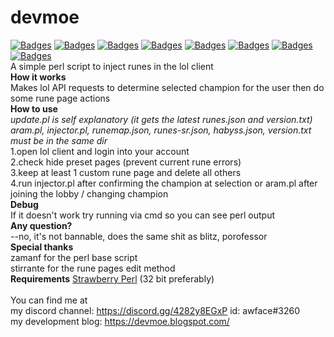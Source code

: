 # devmoe
[![Badges](http://img.shields.io/:injector-pl-1744F6.svg)](https://github.com/badges/badgerbadgerbadger)
[![Badges](http://img.shields.io/:aram-pl-1744F6.svg)](https://github.com/badges/badgerbadgerbadger)
[![Badges](http://img.shields.io/:runessr-json-ff6799.svg)](https://github.com/badges/badgerbadgerbadger)
[![Badges](http://img.shields.io/:runesha-json-ff6799.svg)](https://github.com/badges/badgerbadgerbadger)
[![Badges](http://img.shields.io/:srift-json-ff6799.svg)](https://github.com/badges/badgerbadgerbadger)
[![Badges](http://img.shields.io/:habyss-json-ff6799.svg)](https://github.com/badges/badgerbadgerbadger)
[![Badges](http://img.shields.io/:runemap-json-ff6799.svg)](https://github.com/badges/badgerbadgerbadger)
[![Badges](http://img.shields.io/:version-txt-53F617.svg)](https://github.com/badges/badgerbadgerbadger)
<br>A simple perl script to inject runes in the lol client<br>
**How it works**
<br>Makes lol API requests to determine selected champion for the user then do some rune page actions
<br>
**How to use**
<br>
*update.pl is self explanatory (it gets the latest runes.json and version.txt)*
<br>
*aram.pl, injector.pl, runemap.json, runes-sr.json, habyss.json, version.txt must be in the same dir* 
<br>
1.open lol client and login into your account<br>
2.check hide preset pages (prevent current rune errors)<br>
3.keep at least 1 custom rune page and delete all others <br>
4.run injector.pl after confirming the champion at selection or aram.pl after joining the lobby / changing champion<br>
**Debug**
<br>If it doesn't work try running via cmd so you can see perl output<br>
**Any question?**
<br>--no, it's not bannable, does the same shit as blitz, porofessor <br>
**Special thanks**
<br>zamanf for the perl base script<br>
stirrante for the rune pages edit method<br>
**Requirements**
[Strawberry Perl](https://strawberryperl.com/) (32 bit preferably)<br>
<br>You can find me at 
<br>
my discord channel: https://discord.gg/4282y8EGxP id: awface#3260<br>
my development blog: https://devmoe.blogspot.com/ <br>
